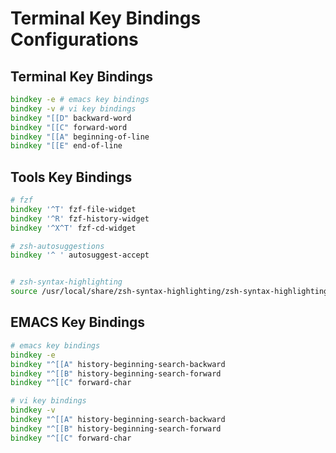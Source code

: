 # Terminal Key Bindings Configurations

## Terminal Key Bindings
```zsh
bindkey -e # emacs key bindings
bindkey -v # vi key bindings
bindkey "[[D" backward-word
bindkey "[[C" forward-word
bindkey "[[A" beginning-of-line
bindkey "[[E" end-of-line
```

## Tools Key Bindings
```zsh
# fzf
bindkey '^T' fzf-file-widget
bindkey '^R' fzf-history-widget
bindkey '^X^T' fzf-cd-widget

# zsh-autosuggestions
bindkey '^ ' autosuggest-accept


# zsh-syntax-highlighting
source /usr/local/share/zsh-syntax-highlighting/zsh-syntax-highlighting.zsh
```

## EMACS Key Bindings
```zsh
# emacs key bindings
bindkey -e
bindkey "^[[A" history-beginning-search-backward
bindkey "^[[B" history-beginning-search-forward
bindkey "^[[C" forward-char

# vi key bindings
bindkey -v
bindkey "^[[A" history-beginning-search-backward
bindkey "^[[B" history-beginning-search-forward
bindkey "^[[C" forward-char
```

